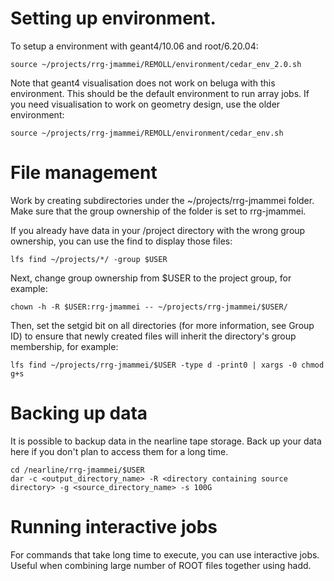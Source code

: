 # Setting up environment.

To setup a environment with geant4/10.06 and root/6.20.04:
	
	source ~/projects/rrg-jmammei/REMOLL/environment/cedar_env_2.0.sh

Note that geant4 visualisation does not work on beluga with this environment. This should be the default environment to run array jobs. If you need visualisation to work on geometry design, use the older environment:

	source ~/projects/rrg-jmammei/REMOLL/environment/cedar_env.sh

# File management

Work by creating subdirectories under the ~/projects/rrg-jmammei folder. Make sure that the group ownership of the folder is set to rrg-jmammei. 

If you already have data in your /project directory with the wrong group ownership, you can use the find to display those files:

	lfs find ~/projects/*/ -group $USER

Next, change group ownership from $USER to the project group, for example:

	chown -h -R $USER:rrg-jmammei -- ~/projects/rrg-jmammei/$USER/

Then, set the setgid bit on all directories (for more information, see Group ID) to ensure that newly created files will inherit the directory's group membership, for example:

	lfs find ~/projects/rrg-jmammei/$USER -type d -print0 | xargs -0 chmod g+s

# Backing up data

It is possible to backup data in the nearline tape storage. Back up your data here if you don't plan to access them for a long time.

	cd /nearline/rrg-jmammei/$USER 
	dar -c <output_directory_name> -R <directory containing source directory> -g <source_directory_name> -s 100G 

# Running interactive jobs

For commands that take long time to execute,  you can use interactive jobs. Useful when combining large number of ROOT files together using hadd. 





